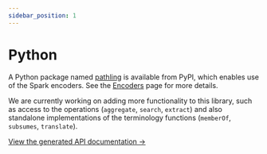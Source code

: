 ```yaml
---
sidebar_position: 1
---
```


# Python

A Python package named [pathling](https://pypi.org/project/pathling/) is
available from PyPI, which enables use of the Spark encoders. See the
[Encoders](/docs/encoders) page for more details.

We are currently working on adding more functionality to this library, such as
access to the operations (`aggregate`, `search`, `extract`) and also standalone
implementations of the terminology functions (`memberOf`, `subsumes`,
`translate`).

[View the generated API documentation &rarr;](pathname:///docs/python/)
